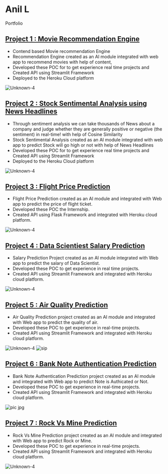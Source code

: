 # Anil L
Portfolio                                                                                     


## [Project 1 : Movie Recommendation Engine](https://github.com/anillava1999/Movie-Recommendation-System.git)
* Contend based Movie recommendation Engine
* Recommendation Engine created as an AI module integrated with web app to recommend movies with help of content, 
* Developed these POC for to get experience real time projects and Created API using Streamlit Framework  
* Deployed to the Heroku Cloud platform

![Unknown-4](https://user-images.githubusercontent.com/71332138/135904434-a0b3ce0e-0d77-4e2c-9f6c-16538dffd712.png)



## [Project 2 : Stock Sentimental Analysis using News Headlines](https://github.com/anillava1999/Stock-Sentimental-Analysis-Classifier.git)
* Through sentiment analysis we can take thousands of News about a company and judge whether they are generally positive or negative (the sentiment) in real-time! with help of Cosine Similarity
* Stock Sentimental Analysis created as an AI module integrated with web app to predict Stock will go high or not with help of News Headlines
* Developed these POC for to get experience real time projects and Created API using Streamlit Framework 
* Deployed to the Heroku Cloud platform

![Unknown-4](https://user-images.githubusercontent.com/71332138/135906591-b0c2716a-17ac-4907-a2b3-18b6fd12332e.png)



## [Project 3 : Flight Price Prediction](https://github.com/anillava1999/Flight-Price-Prediction-ML.git)
*	Flight Price Prediction created as an AI module and integrated with Web app to predict the price of flight ticket.
*	Developed these POC the Internship.
*	Created API using Flask Framework and integrated with Heroku cloud platform.

![Unknown-4](https://user-images.githubusercontent.com/71332138/135902989-8af61149-0d52-40db-ab75-92dd358783e3.png)

## [Project 4 : Data Scientiest Salary Prediction]() 
* Salary Prediction Project created as an AI module integrated with Web app to predict the salary of Data Scientist.
* Developed these POC to get experience in real time projects.
* Created API using Streamlit Framework and integrated with Heroku cloud platform.

![Unknown-4](https://user-images.githubusercontent.com/71332138/135906272-075ddbfa-1880-4c22-b729-4e11901a48eb.png)


## [Project 5 : Air Quality Prediction]()
* Air Quality Prediction project created as an AI module and integrated with Web app to predict the quality of air.
* Developed these POC to get experience in real-time projects.
*	Created API using Streamlit Framework and integrated with Heroku cloud platform.

![Unknown-4](https://user-images.githubusercontent.com/71332138/135903414-6464cde4-7b8a-4982-a6ab-a1a51cddf12c.png) 
![sip](https://user-images.githubusercontent.com/71332138/135903418-c289f1b0-7861-4e73-819f-79a480fd0cd4.png)





## [Project 6 : Bank Note Authentication  Prediction](https://github.com/anillava1999/Bank-Note-Authentication-Prediction.git)
* Bank Note Authentication Prediction project created as an AI module and integrated with Web app to predict Note is Authicated or Not.
* Developed these POC to get experience in real-time projects.
*	Created API using Streamlit Framework and integrated with Heroku cloud platform.

![pic jpg](https://user-images.githubusercontent.com/71332138/135902138-d37c3589-4bb0-4f75-b230-124f0fdfd5c3.png)

## [Project 7 : Rock Vs Mine Prediction]()
* Rock Vs Mine Prediction project created as an AI module and integrated with Web app to predict Rock or Mine.
* Developed these POC to get experience in real-time projects.
*	Created API using Streamlit Framework and integrated with Heroku cloud platform.

![Unknown-4](https://user-images.githubusercontent.com/71332138/135902674-aabcbb37-1f0b-4c47-b0c5-cf3fddae7799.png)
